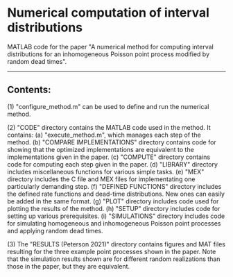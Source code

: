 # Numerical computation of interval distributions
MATLAB code for the paper "A numerical method for computing interval distributions 
for an inhomogeneous Poisson point process modified by random dead times".

------------------------------------------------------------------------------------
Contents:
------------------------------------------------------------------------------------
(1) "configure_method.m" can be used to define and run the numerical method.

(2) "CODE" directory contains the MATLAB code used in the method. It contains:
     (a) "execute_method.m", which manages each step of the method.
     (b) "COMPARE IMPLEMENTATIONS" directory contains code for showing that the 
         optimized implementations are equivalent to the implementations given in
         the paper.
     (c) "COMPUTE" directory contains code for computing each step given in the
         paper.
     (d) "LIBRARY" directory includes miscellaneous functions for various simple
         tasks.
     (e) "MEX" directory includes the C file and MEX files for implementating one
         particularly demanding step.
     (f) "DEFINED FUNCTIONS" directory includes the defined rate functions and 
         dead-time distributions. New ones can easily be added in the same format.
     (g) "PLOT" directory includes code used for plotting the results of the method.
     (h) "SETUP" directory includes code for setting up various prerequisites.
     (i) "SIMULATIONS" directory includes code for simulating homogeneous and 
         inhomogeneous Poisson point processes and applying random dead times.

(3) The "RESULTS (Peterson 2021)" directory contains figures and MAT files resulting
    for the three example point processes shown in the paper. Note that the
    simulation results shown are for different random realizations than those in the 
    paper, but they are equivalent.
